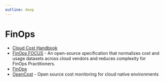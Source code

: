 ```yaml
---
outline: deep
---
```


# FinOps

- [Cloud Cost Handbook](https://handbook.vantage.sh/)
- [FinOps FOCUS](https://focus.finops.org/) - An open-source specification that normalizes cost and usage datasets across cloud vendors and reduces complexity for FinOps Practitioners.
- [FinOps](https://www.finops.org)
- [OpenCost](https://www.opencost.io/) - Open source cost monitoring for cloud native environments
